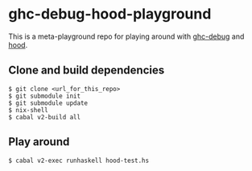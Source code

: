 # ghc-debug-hood-playground

This is a meta-playground repo for playing around with [ghc-debug](https://gitlab.haskell.org/ghc/ghc-debug) and [hood](http://ku-fpg.github.io/software/hood).

## Clone and build dependencies

```
$ git clone <url_for_this_repo>
$ git submodule init
$ git submodule update
$ nix-shell
$ cabal v2-build all
```
## Play around

```
$ cabal v2-exec runhaskell hood-test.hs
```
